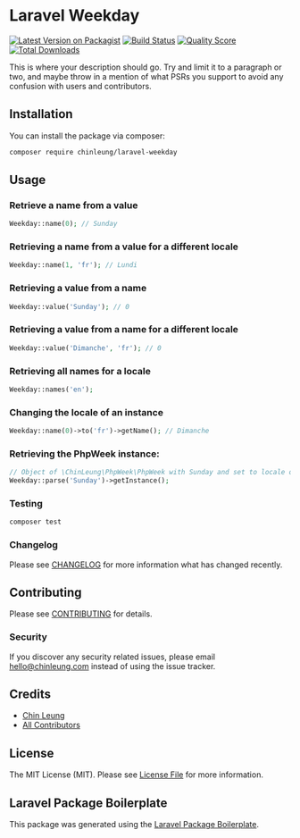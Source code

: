 # Laravel Weekday

[![Latest Version on Packagist](https://img.shields.io/packagist/v/chinleung/laravel-weekday.svg?style=flat-square)](https://packagist.org/packages/chinleung/laravel-weekday)
[![Build Status](https://img.shields.io/travis/chinleung/laravel-weekday/master.svg?style=flat-square)](https://travis-ci.org/chinleung/laravel-weekday)
[![Quality Score](https://img.shields.io/scrutinizer/g/chinleung/laravel-weekday.svg?style=flat-square)](https://scrutinizer-ci.com/g/chinleung/laravel-weekday)
[![Total Downloads](https://img.shields.io/packagist/dt/chinleung/laravel-weekday.svg?style=flat-square)](https://packagist.org/packages/chinleung/laravel-weekday)

This is where your description should go. Try and limit it to a paragraph or two, and maybe throw in a mention of what PSRs you support to avoid any confusion with users and contributors.

## Installation

You can install the package via composer:

```bash
composer require chinleung/laravel-weekday
```

## Usage

### Retrieve a name from a value

``` php
Weekday::name(0); // Sunday
```

### Retrieving a name from a value for a different locale

``` php
Weekday::name(1, 'fr'); // Lundi
```

### Retrieving a value from a name

``` php
Weekday::value('Sunday'); // 0
```

### Retrieving a value from a name for a different locale

``` php
Weekday::value('Dimanche', 'fr'); // 0
```

### Retrieving all names for a locale

``` php
Weekday::names('en');
```

### Changing the locale of an instance

``` php
Weekday::name(0)->to('fr')->getName(); // Dimanche
```

### Retrieving the PhpWeek instance:

``` php
// Object of \ChinLeung\PhpWeek\PhpWeek with Sunday and set to locale of the application.
Weekday::parse('Sunday')->getInstance();
```

### Testing

``` bash
composer test
```

### Changelog

Please see [CHANGELOG](CHANGELOG.md) for more information what has changed recently.

## Contributing

Please see [CONTRIBUTING](CONTRIBUTING.md) for details.

### Security

If you discover any security related issues, please email hello@chinleung.com instead of using the issue tracker.

## Credits

- [Chin Leung](https://github.com/chinleung)
- [All Contributors](../../contributors)

## License

The MIT License (MIT). Please see [License File](LICENSE.md) for more information.

## Laravel Package Boilerplate

This package was generated using the [Laravel Package Boilerplate](https://laravelpackageboilerplate.com).
